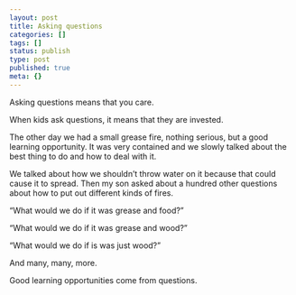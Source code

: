 ```yaml
---
layout: post
title: Asking questions
categories: []
tags: []
status: publish
type: post
published: true
meta: {}
---
```


Asking questions means that you care.

When kids ask questions, it means that they are invested.

The other day we had a small grease fire, nothing serious, but a good learning opportunity. It was very contained and we slowly talked about the best thing to do and how to deal with it.

We talked about how we shouldn’t throw water on it because that could cause it to spread. Then my son asked about a hundred other questions about how to put out different kinds of fires.

“What would we do if it was grease and food?”

“What would we do if it was grease and wood?”

“What would we do if is was just wood?”

And many, many, more.

Good learning opportunities come from questions.
